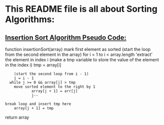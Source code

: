# This README file is all about Sorting Algorithms:

## [Insertion Sort Algorithm Pseudo Code:](https://www.notion.so/Insertion-Sort-51254143a9d74a67ba80ee05794bd89a?pvs=4)

function insertionSort(array)
mark first element as sorted (start the loop from the second element in the array)
for i = 1 to i < array.length
'extract' the element in index i (make a tmp variable to store the value of the element in the index i)
tmp = array[i]

    	(start the second loop from i - 1)
    	j = i - 1
      while j >= 0 && array[j] > tmp
        move sorted element to the right by 1
    			array[j + 1] = arr[j]
    			j--

    break loop and insert tmp here
    	array[j + 1] = tmp

return array
